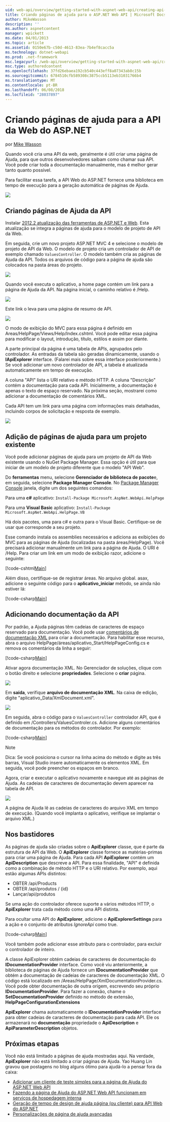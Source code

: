 ```yaml
---
uid: web-api/overview/getting-started-with-aspnet-web-api/creating-api-help-pages
title: Criando páginas de ajuda para o ASP.NET Web API | Microsoft Docs
author: MikeWasson
description: ''
ms.author: aspnetcontent
manager: wpickett
ms.date: 04/01/2013
ms.topic: article
ms.assetid: 0150e67b-c50d-4613-83ea-7b4ef8cacc5a
ms.technology: dotnet-webapi
ms.prod: .net-framework
msc.legacyurl: /web-api/overview/getting-started-with-aspnet-web-api/creating-api-help-pages
msc.type: authoredcontent
ms.openlocfilehash: 37fd26ebaea192cb540c443eff8a07343ab8c15b
ms.sourcegitcommit: 6784510cfb589308c3875ccb5113eb31031766b4
ms.translationtype: MT
ms.contentlocale: pt-BR
ms.lasthandoff: 06/08/2018
ms.locfileid: "28037897"
---
```

<a name="creating-help-pages-for-aspnet-web-api"></a>Criando páginas de ajuda para a API da Web do ASP.NET
====================
por [Mike Wasson](https://github.com/MikeWasson)

Quando você cria uma API da web, geralmente é útil criar uma página de Ajuda, para que outros desenvolvedores saibam como chamar sua API. Você pode criar toda a documentação manualmente, mas é melhor gerar tanto quanto possível.

Para facilitar essa tarefa, a API Web do ASP.NET fornece uma biblioteca em tempo de execução para a geração automática de páginas de Ajuda.

![](creating-api-help-pages/_static/image1.png)

## <a name="creating-api-help-pages"></a>Criando páginas de Ajuda da API

Instalar [2012.2 atualização das ferramentas de ASP.NET e Web](https://go.microsoft.com/fwlink/?LinkId=282650). Esta atualização se integra a páginas de ajuda para o modelo de projeto de API da Web.

Em seguida, crie um novo projeto ASP.NET MVC 4 e selecione o modelo de projeto de API da Web. O modelo de projeto cria um controlador de API de exemplo chamado `ValuesController`. O modelo também cria as páginas de Ajuda da API. Todos os arquivos de código para a página de ajuda são colocados na pasta áreas do projeto.

![](creating-api-help-pages/_static/image2.png)

Quando você executa o aplicativo, a home page contém um link para a página de Ajuda da API. Na página inicial, o caminho relativo é /Help.

![](creating-api-help-pages/_static/image3.png)

Este link o leva para uma página de resumo de API.

![](creating-api-help-pages/_static/image4.png)

O modo de exibição do MVC para essa página é definido em Areas/HelpPage/Views/Help/Index.cshtml. Você pode editar essa página para modificar o layout, introdução, título, estilos e assim por diante.

A parte principal da página é uma tabela de APIs, agrupados pelo controlador. As entradas da tabela são geradas dinamicamente, usando o **IApiExplorer** interface. (Falarei mais sobre essa interface posteriormente.) Se você adicionar um novo controlador de API, a tabela é atualizada automaticamente em tempo de execução.

A coluna "API" lista o URI relativo e método HTTP. A coluna "Descrição" contém a documentação para cada API. Inicialmente, a documentação é apenas o texto de espaço reservado. Na próxima seção, mostrarei como adicionar a documentação de comentários XML.

Cada API tem um link para uma página com informações mais detalhadas, incluindo corpos de solicitação e resposta de exemplo.

![](creating-api-help-pages/_static/image5.png)

## <a name="adding-help-pages-to-an-existing-project"></a>Adição de páginas de ajuda para um projeto existente

Você pode adicionar páginas de ajuda para um projeto de API da Web existente usando o NuGet Package Manager. Essa opção é útil para que iniciar de um modelo de projeto diferente que o modelo "API Web".

Do **ferramentas** menu, selecione **Gerenciador de biblioteca de pacote**e, em seguida, selecione **Package Manager Console**. No [Package Manager Console](http://docs.nuget.org/docs/start-here/using-the-package-manager-console) janela, digite um dos seguintes comandos:

Para uma **c#** aplicativo: `Install-Package Microsoft.AspNet.WebApi.HelpPage`

Para uma **Visual Basic** aplicativo: `Install-Package Microsoft.AspNet.WebApi.HelpPage.VB`

Há dois pacotes, uma para c# e outra para o Visual Basic. Certifique-se de usar que corresponde a seu projeto.

Esse comando instala os assemblies necessários e adiciona as exibições do MVC para as páginas de Ajuda (localizadas na pasta áreas/HelpPage). Você precisará adicionar manualmente um link para a página de Ajuda. O URI é /Help. Para criar um link em um modo de exibição razor, adicione o seguinte:

[!code-cshtml[Main](creating-api-help-pages/samples/sample1.cshtml)]

Além disso, certifique-se de registrar áreas. No arquivo global. asax, adicione o seguinte código para o **aplicativo\_iniciar** método, se ainda não estiver lá:

[!code-csharp[Main](creating-api-help-pages/samples/sample2.cs?highlight=4)]

## <a name="adding-api-documentation"></a>Adicionando documentação da API

Por padrão, a Ajuda páginas têm cadeias de caracteres de espaço reservado para documentação. Você pode usar [comentários de documentação XML](https://msdn.microsoft.com/library/b2s063f7.aspx) para criar a documentação. Para habilitar esse recurso, abra o arquivo HelpPage/áreas/aplicativo\_Start/HelpPageConfig.cs e remova os comentários da linha a seguir:

[!code-csharp[Main](creating-api-help-pages/samples/sample3.cs)]

Ativar agora documentação XML. No Gerenciador de soluções, clique com o botão direito e selecione **propriedades**. Selecione o **criar** página.

![](creating-api-help-pages/_static/image6.png)

Em **saída**, verifique **arquivo de documentação XML**. Na caixa de edição, digite "aplicativo\_Data/XmlDocument.xml".

![](creating-api-help-pages/_static/image7.png)

Em seguida, abra o código para o `ValuesController` controlador API, que é definido em /Controllers/ValuesControler.cs. Adicione alguns comentários de documentação para os métodos do controlador. Por exemplo:

[!code-csharp[Main](creating-api-help-pages/samples/sample4.cs)]

> [!NOTE]
> Dica: Se você posiciona o cursor na linha acima do método e digite as três barras, Visual Studio insere automaticamente os elementos XML. Em seguida, você pode preencher os espaços em branco.


Agora, criar e executar o aplicativo novamente e navegue até as páginas de Ajuda. As cadeias de caracteres de documentação devem aparecer na tabela de API.

![](creating-api-help-pages/_static/image8.png)

A página de Ajuda lê as cadeias de caracteres do arquivo XML em tempo de execução. (Quando você implanta o aplicativo, verifique se implantar o arquivo XML.)

## <a name="under-the-hood"></a>Nos bastidores

As páginas de ajuda são criadas sobre o **ApiExplorer** classe, que é parte da estrutura de API da Web. O **ApiExplorer** classe fornece as matérias-primas para criar uma página de Ajuda. Para cada API **ApiExplorer** contém um **ApiDescription** que descreve a API. Para essa finalidade, "API" é definida como a combinação de método HTTP e o URI relativo. Por exemplo, aqui estão algumas APIs distintos:

- OBTER /api/Products
- OBTER /api/produtos / {id}
- Lançar/api/produtos

Se uma ação do controlador oferece suporte a vários métodos HTTP, o **ApiExplorer** trata cada método como uma API distinta.

Para ocultar uma API do **ApiExplorer**, adicione o **ApiExplorerSettings** para a ação e o conjunto de atributos *IgnoreApi* como true.

[!code-csharp[Main](creating-api-help-pages/samples/sample5.cs)]

Você também pode adicionar esse atributo para o controlador, para excluir o controlador de inteiro.

A classe ApiExplorer obtém cadeias de caracteres de documentação do **IDocumentationProvider** interface. Como você viu anteriormente, a biblioteca de páginas de Ajuda fornece um **IDocumentationProvider** que obtém a documentação de cadeias de caracteres de documentação XML. O código está localizado em /Areas/HelpPage/XmlDocumentationProvider.cs. Você pode obter documentação de outra origem, escrevendo seu próprio **IDocumentationProvider**. Para fazer a conexão, chame o **SetDocumentationProvider** definido no método de extensão, **HelpPageConfigurationExtensions**

**ApiExplorer** chama automaticamente o **IDocumentationProvider** interface para obter cadeias de caracteres de documentação para cada API. Ele os armazenará no **documentação** propriedade o **ApiDescription** e **ApiParameterDescription** objetos.

## <a name="next-steps"></a>Próximas etapas

Você não está limitado a páginas de ajuda mostradas aqui. Na verdade, **ApiExplorer** não está limitado a criar páginas de Ajuda. Yao Huang Lin gravou que postagens no blog alguns ótimo para ajudá-lo a pensar fora da caixa:

- [Adicionar um cliente de teste simples para a página de Ajuda do ASP.NET Web API](https://blogs.msdn.com/b/yaohuang1/archive/2012/12/02/adding-a-simple-test-client-to-asp-net-web-api-help-page.aspx)
- [Fazendo a página de Ajuda do ASP.NET Web API funcionam em serviços de hospedagem interna](https://blogs.msdn.com/b/yaohuang1/archive/2012/12/20/making-asp-net-web-api-help-page-work-on-self-hosted-services.aspx)
- [Geração de tempo de design de ajuda página (ou cliente) para API Web do ASP.NET](https://blogs.msdn.com/b/yaohuang1/archive/2013/01/20/design-time-generation-of-help-page-or-proxy-for-asp-net-web-api.aspx)
- [Personalizações de página de ajuda avançadas](https://blogs.msdn.com/b/yaohuang1/archive/2012/12/10/asp-net-web-api-help-page-part-3-advanced-help-page-customizations.aspx)
